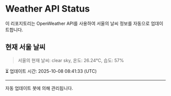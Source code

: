 
# Weather API Status

이 리포지토리는 OpenWeather API를 사용하여 서울의 날씨 정보를 자동으로 업데이트합니다.

## 현재 서울 날씨
> 서울의 현재 날씨: clear sky, 온도: 26.24°C, 습도: 57%

⏳ 업데이트 시간: 2025-10-08 08:41:33 (UTC)

---
자동 업데이트 봇에 의해 관리됩니다.

